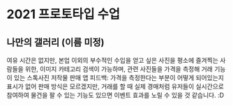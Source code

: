 # 2021 프로토타입 수업
## 나만의 갤러리 (이름 미정)
여유 시간은 없지만, 본업 이외의 부수적인 수입을 얻고 싶은 사진을 평소에 즐겨찍는 사람들을 위한, 이미지 카테고리 검색이 가능하며, 관련 사진들을 가격을 측정해 거래 기능이 있는 스톡사진 저작물 판매 앱
피드백: 가격을 측정한다는 부분이 어떻게 되어있는지 표시가 없어 판매 방식은 모르겠지만, 거래를 할 때 실제 경매처럼 유저들이 실시간으로 참여하여 물건을 팔 수 있는 기능도 있으면 이벤트 효과를 노릴 수 있을 것 같습니다. :D
